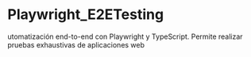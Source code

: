 # Playwright_E2ETesting
utomatización end-to-end con Playwright y TypeScript. Permite realizar pruebas exhaustivas de aplicaciones web
